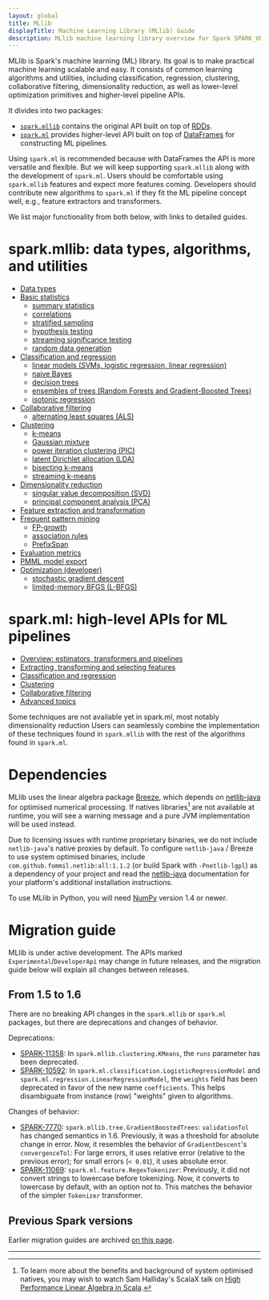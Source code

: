 ```yaml
---
layout: global
title: MLlib
displayTitle: Machine Learning Library (MLlib) Guide
description: MLlib machine learning library overview for Spark SPARK_VERSION_SHORT
---
```


MLlib is Spark's machine learning (ML) library.
Its goal is to make practical machine learning scalable and easy.
It consists of common learning algorithms and utilities, including classification, regression,
clustering, collaborative filtering, dimensionality reduction, as well as lower-level optimization
primitives and higher-level pipeline APIs.

It divides into two packages:

* [`spark.mllib`](mllib-guide.html#data-types-algorithms-and-utilities) contains the original API
  built on top of [RDDs](programming-guide.html#resilient-distributed-datasets-rdds).
* [`spark.ml`](ml-guide.html) provides higher-level API
  built on top of [DataFrames](sql-programming-guide.html#dataframes) for constructing ML pipelines.

Using `spark.ml` is recommended because with DataFrames the API is more versatile and flexible.
But we will keep supporting `spark.mllib` along with the development of `spark.ml`.
Users should be comfortable using `spark.mllib` features and expect more features coming.
Developers should contribute new algorithms to `spark.ml` if they fit the ML pipeline concept well,
e.g., feature extractors and transformers.

We list major functionality from both below, with links to detailed guides.

# spark.mllib: data types, algorithms, and utilities

* [Data types](mllib-data-types.html)
* [Basic statistics](mllib-statistics.html)
  * [summary statistics](mllib-statistics.html#summary-statistics)
  * [correlations](mllib-statistics.html#correlations)
  * [stratified sampling](mllib-statistics.html#stratified-sampling)
  * [hypothesis testing](mllib-statistics.html#hypothesis-testing)
  * [streaming significance testing](mllib-statistics.html#streaming-significance-testing)
  * [random data generation](mllib-statistics.html#random-data-generation)
* [Classification and regression](mllib-classification-regression.html)
  * [linear models (SVMs, logistic regression, linear regression)](mllib-linear-methods.html)
  * [naive Bayes](mllib-naive-bayes.html)
  * [decision trees](mllib-decision-tree.html)
  * [ensembles of trees (Random Forests and Gradient-Boosted Trees)](mllib-ensembles.html)
  * [isotonic regression](mllib-isotonic-regression.html)
* [Collaborative filtering](mllib-collaborative-filtering.html)
  * [alternating least squares (ALS)](mllib-collaborative-filtering.html#collaborative-filtering)
* [Clustering](mllib-clustering.html)
  * [k-means](mllib-clustering.html#k-means)
  * [Gaussian mixture](mllib-clustering.html#gaussian-mixture)
  * [power iteration clustering (PIC)](mllib-clustering.html#power-iteration-clustering-pic)
  * [latent Dirichlet allocation (LDA)](mllib-clustering.html#latent-dirichlet-allocation-lda)
  * [bisecting k-means](mllib-clustering.html#bisecting-kmeans)
  * [streaming k-means](mllib-clustering.html#streaming-k-means)
* [Dimensionality reduction](mllib-dimensionality-reduction.html)
  * [singular value decomposition (SVD)](mllib-dimensionality-reduction.html#singular-value-decomposition-svd)
  * [principal component analysis (PCA)](mllib-dimensionality-reduction.html#principal-component-analysis-pca)
* [Feature extraction and transformation](mllib-feature-extraction.html)
* [Frequent pattern mining](mllib-frequent-pattern-mining.html)
  * [FP-growth](mllib-frequent-pattern-mining.html#fp-growth)
  * [association rules](mllib-frequent-pattern-mining.html#association-rules)
  * [PrefixSpan](mllib-frequent-pattern-mining.html#prefix-span)
* [Evaluation metrics](mllib-evaluation-metrics.html)
* [PMML model export](mllib-pmml-model-export.html)
* [Optimization (developer)](mllib-optimization.html)
  * [stochastic gradient descent](mllib-optimization.html#stochastic-gradient-descent-sgd)
  * [limited-memory BFGS (L-BFGS)](mllib-optimization.html#limited-memory-bfgs-l-bfgs)

# spark.ml: high-level APIs for ML pipelines

* [Overview: estimators, transformers and pipelines](ml-guide.html)
* [Extracting, transforming and selecting features](ml-features.html)
* [Classification and regression](ml-classification-regression.html)
* [Clustering](ml-clustering.html)
* [Collaborative filtering](ml-collaborative-filtering.html)
* [Advanced topics](ml-advanced.html)

Some techniques are not available yet in spark.ml, most notably dimensionality reduction 
Users can seamlessly combine the implementation of these techniques found in `spark.mllib` with the rest of the algorithms found in `spark.ml`.

# Dependencies

MLlib uses the linear algebra package [Breeze](http://www.scalanlp.org/), which depends on
[netlib-java](https://github.com/fommil/netlib-java) for optimised numerical processing.
If natives libraries[^1] are not available at runtime, you will see a warning message and a pure JVM
implementation will be used instead.

Due to licensing issues with runtime proprietary binaries, we do not include `netlib-java`'s native
proxies by default.
To configure `netlib-java` / Breeze to use system optimised binaries, include
`com.github.fommil.netlib:all:1.1.2` (or build Spark with `-Pnetlib-lgpl`) as a dependency of your
project and read the [netlib-java](https://github.com/fommil/netlib-java) documentation for your
platform's additional installation instructions.

To use MLlib in Python, you will need [NumPy](http://www.numpy.org) version 1.4 or newer.

[^1]: To learn more about the benefits and background of system optimised natives, you may wish to
    watch Sam Halliday's ScalaX talk on [High Performance Linear Algebra in Scala](http://fommil.github.io/scalax14/#/).

# Migration guide

MLlib is under active development.
The APIs marked `Experimental`/`DeveloperApi` may change in future releases,
and the migration guide below will explain all changes between releases.

## From 1.5 to 1.6

There are no breaking API changes in the `spark.mllib` or `spark.ml` packages, but there are
deprecations and changes of behavior.

Deprecations:

* [SPARK-11358](https://issues.apache.org/jira/browse/SPARK-11358):
 In `spark.mllib.clustering.KMeans`, the `runs` parameter has been deprecated.
* [SPARK-10592](https://issues.apache.org/jira/browse/SPARK-10592):
 In `spark.ml.classification.LogisticRegressionModel` and
 `spark.ml.regression.LinearRegressionModel`, the `weights` field has been deprecated in favor of
 the new name `coefficients`.  This helps disambiguate from instance (row) "weights" given to
 algorithms.

Changes of behavior:

* [SPARK-7770](https://issues.apache.org/jira/browse/SPARK-7770):
 `spark.mllib.tree.GradientBoostedTrees`: `validationTol` has changed semantics in 1.6.
 Previously, it was a threshold for absolute change in error. Now, it resembles the behavior of
 `GradientDescent`'s `convergenceTol`: For large errors, it uses relative error (relative to the
 previous error); for small errors (`< 0.01`), it uses absolute error.
* [SPARK-11069](https://issues.apache.org/jira/browse/SPARK-11069):
 `spark.ml.feature.RegexTokenizer`: Previously, it did not convert strings to lowercase before
 tokenizing. Now, it converts to lowercase by default, with an option not to. This matches the
 behavior of the simpler `Tokenizer` transformer.

## Previous Spark versions

Earlier migration guides are archived [on this page](mllib-migration-guides.html).

---
